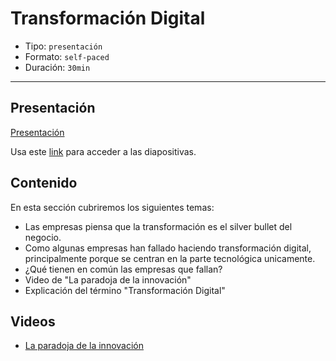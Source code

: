 # Transformación Digital

* Tipo: `presentación`
* Formato: `self-paced`
* Duración: `30min`

***

## Presentación

[Presentación](https://docs.google.com/presentation/d/e/2PACX-1vQXIe0m6NuvglaLbxmWrhW_fmOE3QtWMOyxl2mug-aZ7iEDLQP99A4Kwzw82-eCSvCzlid7fVgKYdYo/pub?start=false&loop=false&delayms=3000)
	
Usa este [link](https://docs.google.com/presentation/d/1dyFgojH4E-ojJE5B3BO4QxqjmsFI8GCNsuiz8yZJMS4/edit#slide=id.g36f92c28ba_0_79)
para acceder a las diapositivas.

## Contenido

En esta sección cubriremos los siguientes temas:

* Las empresas piensa que la transformación es el silver bullet del negocio.
* Como algunas empresas han fallado haciendo transformación digital,
  principalmente porque se centran en la parte tecnológica unicamente.
* ¿Qué tienen en común las empresas que fallan?
* Video de "La paradoja de la innovación"
* Explicación del término "Transformación Digital"

## Videos

* [La paradoja de la innovación](https://www.youtube.com/watch?v=Afq5mJhuI_g)